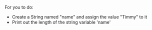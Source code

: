 For you to do:

- Create a String named "name" and assign the value "Timmy" to it
- Print out the length of the string variable 'name' 